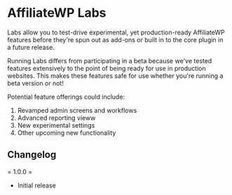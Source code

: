 # AffiliateWP Labs

Labs allow you to test-drive experimental, yet production-ready AffiliateWP features before they're spun out as add-ons or built in to the core plugin in a future release.

Running Labs differs from participating in a beta because we've tested features extensively to the point of being ready for use in production websites. This makes these features safe for use whether you're running a beta version or not!

Potential feature offerings could include:

1. Revamped admin screens and workflows
2. Advanced reporting vieww
3. New experimental settings
4. Other upcoming new functionality

## Changelog

= 1.0.0 =
* Initial release
